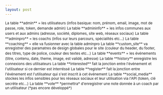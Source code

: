 ```yaml
---
layout: post
---
```

<small>
La table **admin** = les utilisateurs (infos basique: nom, prénom, email, image, mot de passe, role, token, demande admin)</small>
<small>La table **admininfo** = les infos communes aux users et aux admins (adresse, socièté, diplomes, site web, réseaux sociaux)</small>
<small>La table **adminpro** = les coachs (infos sur leurs parcours, spécialités etc...)</small>
<small>La table **coaching** = elle va fusionner avec la table adminpro</small>
<small>La table **custom_site** va enregistrer des paramatres de design globales pour le site (couleur du header, du footer, des titres, type de police, couleur des textes etc...)</small>
<small>La table **events** = les événements (titre, contenu, date, theme, image, est validé, adresse)</small>
<small>La table **history** enregistre les connexions des utilisateurs</small>
<small>La table **interested** fait la jonction entre l'événement et l'utilisateur si ce dernier est interréssé</small>
<small>La table **register** fait la jonction entre l'événement est l'utilisateur qui s'est inscrit à cet événement</small>
<small>La table **social_media** stockes les infos sensibles pour les réseaux sociaux et leur utilisation via l'API (token, clé secrète etc...)</small>
<small>La table **vote** *permettra* d'enregistrer une note donnée à un coach par un utilisateur (*pas encore développé*)</small>
